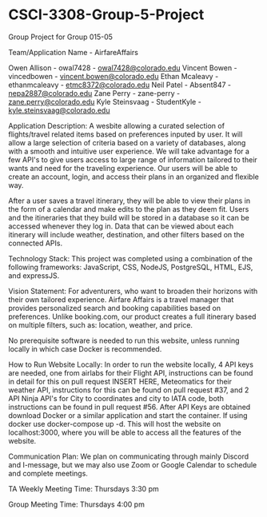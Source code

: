 # CSCI-3308-Group-5-Project
Group Project for Group 015-05

Team/Application Name - AirfareAffairs

Owen Allison - owal7428 - owal7428@colorado.edu
Vincent Bowen - vincedbowen - vincent.bowen@colorado.edu
Ethan Mcaleavy - ethanmcaleavy - etmc8372@colorado.edu
Neil Patel - Absent847 - nepa2887@colorado.edu
Zane Perry - zane-perry - zane.perry@colorado.edu
Kyle Steinsvaag - StudentKyle - kyle.steinsvaag@colorado.edu

Application Description:
A wesbite allowing a curated selection of flights/travel related items based on preferences inputed by user. It will allow a large selection of criteria based on a variety of databases, along with a smooth and intuitive user experience. We will take advantage for a few API's to give users access to large range of information tailored to their wants and need for the traveling experience. Our users will be able to create an account, login, and access their plans in an organized and flexible way.

After a user saves a travel itinerary, they will be able to view their plans in the form of a calendar and make edits to the plan as they deem fit. Users and the itineraries that they build will be stored in a database so it can be accessed whenever they log in. Data that can be viewed about each itinerary will include weather, destination, and other filters based on the connected APIs.

Technology Stack:
This project was completed using a combination of the following frameworks: JavaScript, CSS, NodeJS, PostgreSQL, HTML, EJS, and expressJS.

Vision Statement: 
For adventurers, who want to broaden their horizons with their own tailored experience. Airfare Affairs is a travel manager that provides personalized search and booking capabilities based on preferences. Unlike booking.com, our product creates a full itinerary based on multiple filters, such as: location, weather, and price. 

No prerequisite software is needed to run this website, unless running locally in which case Docker is recommended.

How to Run Website Locally:
In order to run the website locally, 4 API keys are needed, one from airlabs for their Flight API, instructions can be found in detail for this on pull request INSERT HERE, Meteomatics for their weather API, instructions for this can be found on pull request #37, and 2 API Ninja API's for City to coordinates and city to IATA code, both instructions can be found in pull request #56. After API Keys are obtained download Docker or a similar application and start the container. If using docker use docker-compose up -d. This will host the website on localhost:3000, where you will be able to access all the features of the website.


Communication Plan:
We plan on communicating through mainly Discord and I-message, but we may also use Zoom or Google Calendar to schedule and complete meetings.

TA Weekly Meeting Time:
Thursdays 3:30 pm

Group Meeting Time:
Thursdays 4:00 pm
